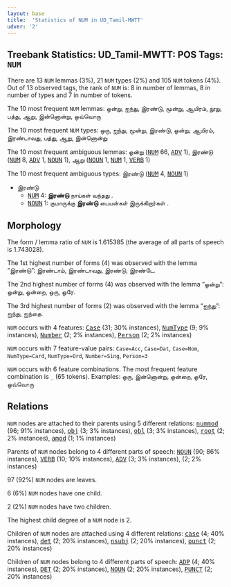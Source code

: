 ```yaml
---
layout: base
title:  'Statistics of NUM in UD_Tamil-MWTT'
udver: '2'
---
```


## Treebank Statistics: UD_Tamil-MWTT: POS Tags: `NUM`

There are 13 `NUM` lemmas (3%), 21 `NUM` types (2%) and 105 `NUM` tokens (4%).
Out of 13 observed tags, the rank of `NUM` is: 8 in number of lemmas, 8 in number of types and 7 in number of tokens.

The 10 most frequent `NUM` lemmas: ஒன்று, ஐந்து, இரண்டு, மூன்று, ஆயிரம், நூறு, பத்து, ஆறு, இன்னொன்று, ஒவ்வொரு

The 10 most frequent `NUM` types:  ஒரு, ஐந்து, மூன்று, இரண்டு, ஒன்று, ஆயிரம், இரண்டாவது, பத்து, ஆறு, இன்னொன்று

The 10 most frequent ambiguous lemmas: ஒன்று (<tt><a href="ta_mwtt-pos-NUM.html">NUM</a></tt> 66, <tt><a href="ta_mwtt-pos-ADV.html">ADV</a></tt> 1), இரண்டு (<tt><a href="ta_mwtt-pos-NUM.html">NUM</a></tt> 8, <tt><a href="ta_mwtt-pos-ADV.html">ADV</a></tt> 1, <tt><a href="ta_mwtt-pos-NOUN.html">NOUN</a></tt> 1), ஆறு (<tt><a href="ta_mwtt-pos-NOUN.html">NOUN</a></tt> 1, <tt><a href="ta_mwtt-pos-NUM.html">NUM</a></tt> 1, <tt><a href="ta_mwtt-pos-VERB.html">VERB</a></tt> 1)

The 10 most frequent ambiguous types:  இரண்டு (<tt><a href="ta_mwtt-pos-NUM.html">NUM</a></tt> 4, <tt><a href="ta_mwtt-pos-NOUN.html">NOUN</a></tt> 1)


* இரண்டு
  * <tt><a href="ta_mwtt-pos-NUM.html">NUM</a></tt> 4: <b>இரண்டு</b> நாய்கள் வந்தது .
  * <tt><a href="ta_mwtt-pos-NOUN.html">NOUN</a></tt> 1: குமாருக்கு <b>இரண்டு</b> பையன்கள் இருக்கிறார்கள் .

## Morphology

The form / lemma ratio of `NUM` is 1.615385 (the average of all parts of speech is 1.743028).

The 1st highest number of forms (4) was observed with the lemma “இரண்டு”: இரண்டாம், இரண்டாவது, இரண்டு, இரண்டே.

The 2nd highest number of forms (4) was observed with the lemma “ஒன்று”: ஒன்று, ஒன்றை, ஒரு, ஒரே.

The 3rd highest number of forms (2) was observed with the lemma “ஐந்து”: ஐந்து, ஐந்தை.

`NUM` occurs with 4 features: <tt><a href="ta_mwtt-feat-Case.html">Case</a></tt> (31; 30% instances), <tt><a href="ta_mwtt-feat-NumType.html">NumType</a></tt> (9; 9% instances), <tt><a href="ta_mwtt-feat-Number.html">Number</a></tt> (2; 2% instances), <tt><a href="ta_mwtt-feat-Person.html">Person</a></tt> (2; 2% instances)

`NUM` occurs with 7 feature-value pairs: `Case=Acc`, `Case=Dat`, `Case=Nom`, `NumType=Card`, `NumType=Ord`, `Number=Sing`, `Person=3`

`NUM` occurs with 6 feature combinations.
The most frequent feature combination is `_` (65 tokens).
Examples: ஒரு, இன்னொன்று, ஒன்றை, ஒரே, ஒவ்வொரு


## Relations

`NUM` nodes are attached to their parents using 5 different relations: <tt><a href="ta_mwtt-dep-nummod.html">nummod</a></tt> (96; 91% instances), <tt><a href="ta_mwtt-dep-obj.html">obj</a></tt> (3; 3% instances), <tt><a href="ta_mwtt-dep-obl.html">obl</a></tt> (3; 3% instances), <tt><a href="ta_mwtt-dep-root.html">root</a></tt> (2; 2% instances), <tt><a href="ta_mwtt-dep-amod.html">amod</a></tt> (1; 1% instances)

Parents of `NUM` nodes belong to 4 different parts of speech: <tt><a href="ta_mwtt-pos-NOUN.html">NOUN</a></tt> (90; 86% instances), <tt><a href="ta_mwtt-pos-VERB.html">VERB</a></tt> (10; 10% instances), <tt><a href="ta_mwtt-pos-ADV.html">ADV</a></tt> (3; 3% instances),  (2; 2% instances)

97 (92%) `NUM` nodes are leaves.

6 (6%) `NUM` nodes have one child.

2 (2%) `NUM` nodes have two children.

The highest child degree of a `NUM` node is 2.

Children of `NUM` nodes are attached using 4 different relations: <tt><a href="ta_mwtt-dep-case.html">case</a></tt> (4; 40% instances), <tt><a href="ta_mwtt-dep-det.html">det</a></tt> (2; 20% instances), <tt><a href="ta_mwtt-dep-nsubj.html">nsubj</a></tt> (2; 20% instances), <tt><a href="ta_mwtt-dep-punct.html">punct</a></tt> (2; 20% instances)

Children of `NUM` nodes belong to 4 different parts of speech: <tt><a href="ta_mwtt-pos-ADP.html">ADP</a></tt> (4; 40% instances), <tt><a href="ta_mwtt-pos-DET.html">DET</a></tt> (2; 20% instances), <tt><a href="ta_mwtt-pos-NOUN.html">NOUN</a></tt> (2; 20% instances), <tt><a href="ta_mwtt-pos-PUNCT.html">PUNCT</a></tt> (2; 20% instances)

